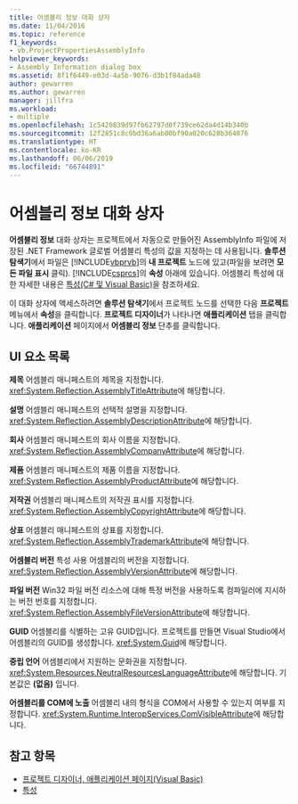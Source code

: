 ```yaml
---
title: 어셈블리 정보 대화 상자
ms.date: 11/04/2016
ms.topic: reference
f1_keywords:
- vb.ProjectPropertiesAssemblyInfo
helpviewer_keywords:
- Assembly Information dialog box
ms.assetid: 8f1f6449-e03d-4a5b-9076-d3b1f84ada48
author: gewarren
ms.author: gewarren
manager: jillfra
ms.workload:
- multiple
ms.openlocfilehash: 1c5420839d97fb62797d0f739ce62da4d14b340b
ms.sourcegitcommit: 12f2851c8c9bd36a6ab00bf90a020c620b364076
ms.translationtype: HT
ms.contentlocale: ko-KR
ms.lasthandoff: 06/06/2019
ms.locfileid: "66744891"
---
```

# <a name="assembly-information-dialog-box"></a>어셈블리 정보 대화 상자
**어셈블리 정보** 대화 상자는 프로젝트에서 자동으로 만들어진 AssemblyInfo 파일에 저장된 .NET Framework 글로벌 어셈블리 특성의 값을 지정하는 데 사용됩니다. **솔루션 탐색기**에서 파일은 [!INCLUDE[vbprvb](../../code-quality/includes/vbprvb_md.md)]의 **내 프로젝트** 노드에 있고(파일을 보려면 **모든 파일 표시** 클릭). [!INCLUDE[csprcs](../../data-tools/includes/csprcs_md.md)]의 **속성** 아래에 있습니다. 어셈블리 특성에 대한 자세한 내용은 [특성(C# 및 Visual Basic)](https://msdn.microsoft.com/Library/ae334cee-d96c-4243-a5e3-06dd7fcaf205)을 참조하세요.

 이 대화 상자에 액세스하려면 **솔루션 탐색기**에서 프로젝트 노드를 선택한 다음 **프로젝트** 메뉴에서 **속성**을 클릭합니다. **프로젝트 디자이너**가 나타나면 **애플리케이션** 탭을 클릭합니다. **애플리케이션** 페이지에서 **어셈블리 정보** 단추를 클릭합니다.

## <a name="uielement-list"></a>UI 요소 목록
 **제목** 어셈블리 매니페스트의 제목을 지정합니다. <xref:System.Reflection.AssemblyTitleAttribute>에 해당합니다.

 **설명** 어셈블리 매니페스트의 선택적 설명을 지정합니다. <xref:System.Reflection.AssemblyDescriptionAttribute>에 해당합니다.

 **회사** 어셈블리 매니페스트의 회사 이름을 지정합니다. <xref:System.Reflection.AssemblyCompanyAttribute>에 해당합니다.

 **제품** 어셈블리 매니페스트의 제품 이름을 지정합니다. <xref:System.Reflection.AssemblyProductAttribute>에 해당합니다.

 **저작권** 어셈블리 매니페스트의 저작권 표시를 지정합니다. <xref:System.Reflection.AssemblyCopyrightAttribute>에 해당합니다.

 **상표** 어셈블리 매니페스트의 상표를 지정합니다. <xref:System.Reflection.AssemblyTrademarkAttribute>에 해당합니다.

 **어셈블리 버전** 특성 사용 어셈블리의 버전을 지정합니다. <xref:System.Reflection.AssemblyVersionAttribute>에 해당합니다.

 **파일 버전** Win32 파일 버전 리소스에 대해 특정 버전을 사용하도록 컴파일러에 지시하는 버전 번호를 지정합니다. <xref:System.Reflection.AssemblyFileVersionAttribute>에 해당합니다.

 **GUID** 어셈블리를 식별하는 고유 GUID입니다. 프로젝트를 만들면 Visual Studio에서 어셈블리의 GUID를 생성합니다. <xref:System.Guid>에 해당합니다.

 **중립 언어** 어셈블리에서 지원하는 문화권을 지정합니다. <xref:System.Resources.NeutralResourcesLanguageAttribute>에 해당합니다. 기본값은 **(없음)** 입니다.

 **어셈블리를 COM에 노출** 어셈블리 내의 형식을 COM에서 사용할 수 있는지 여부를 지정합니다. <xref:System.Runtime.InteropServices.ComVisibleAttribute>에 해당합니다.

## <a name="see-also"></a>참고 항목

- [프로젝트 디자이너, 애플리케이션 페이지(Visual Basic)](../../ide/reference/application-page-project-designer-visual-basic.md)
- [특성](https://msdn.microsoft.com/Library/ae334cee-d96c-4243-a5e3-06dd7fcaf205)